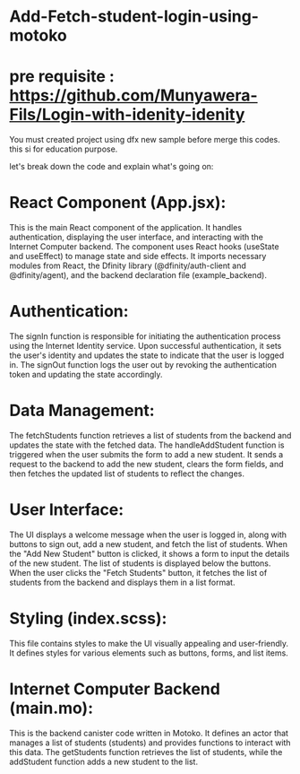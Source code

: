 # Add-Fetch-student-login-using-motoko

# pre requisite : https://github.com/Munyawera-Fils/Login-with-idenity-idenity

You must created project using dfx new sample before merge this codes. this si for education purpose.

let's break down the code and explain what's going on:

# React Component (App.jsx):

This is the main React component of the application. It handles authentication, displaying the user interface, and interacting with the Internet Computer backend.
The component uses React hooks (useState and useEffect) to manage state and side effects.
It imports necessary modules from React, the Dfinity library (@dfinity/auth-client and @dfinity/agent), and the backend declaration file (example_backend).

# Authentication:

The signIn function is responsible for initiating the authentication process using the Internet Identity service. Upon successful authentication, it sets the user's identity and updates the state to indicate that the user is logged in.
The signOut function logs the user out by revoking the authentication token and updating the state accordingly.

# Data Management:

The fetchStudents function retrieves a list of students from the backend and updates the state with the fetched data.
The handleAddStudent function is triggered when the user submits the form to add a new student. It sends a request to the backend to add the new student, clears the form fields, and then 
fetches the updated list of students to reflect the changes.

# User Interface:

The UI displays a welcome message when the user is logged in, along with buttons to sign out, add a new student, and fetch the list of students.
When the "Add New Student" button is clicked, it shows a form to input the details of the new student.
The list of students is displayed below the buttons. When the user clicks the "Fetch Students" button, it fetches the list of students from the backend and displays them in a list format.

# Styling (index.scss):

This file contains styles to make the UI visually appealing and user-friendly. It defines styles for various elements such as buttons, forms, and list items.

# Internet Computer Backend (main.mo):

This is the backend canister code written in Motoko.
It defines an actor that manages a list of students (students) and provides functions to interact with this data.
The getStudents function retrieves the list of students, while the addStudent function adds a new student to the list.

